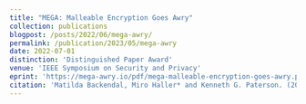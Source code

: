 ```yaml
---
title: "MEGA: Malleable Encryption Goes Awry"
collection: publications
blogpost: /posts/2022/06/mega-awry/
permalink: /publication/2023/05/mega-awry
date: 2022-07-01
distinction: 'Distinguished Paper Award'
venue: 'IEEE Symposium on Security and Privacy'
eprint: 'https://mega-awry.io/pdf/mega-malleable-encryption-goes-awry.pdf'
citation: 'Matilda Backendal, Miro Haller* and Kenneth G. Paterson. (2023). &quot;MEGA: Malleable Encryption Goes Awry&quot; <i>IEEE S&amp;P 2023</i>.'
---
```

